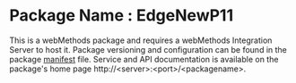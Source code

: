 # Package Name : EdgeNewP11
This is a webMethods package and requires a webMethods Integration Server to host it. Package versioning and configuration can be found in the package [manifest](./EdgeNewP11/manifest.v3) file. Service and API documentation is available on the package's home page http://&lt;server&gt;:&lt;port&gt;/&lt;packagename>.